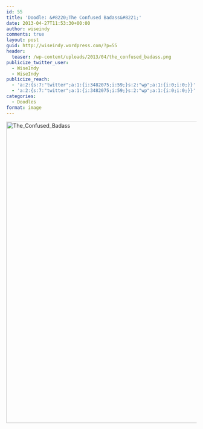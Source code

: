 ```yaml
---
id: 55
title: 'Doodle: &#8220;The Confused Badass&#8221;'
date: 2013-04-27T11:53:30+00:00
author: wiseindy
comments: true
layout: post
guid: http://wiseindy.wordpress.com/?p=55
header:
  teaser: /wp-content/uploads/2013/04/the_confused_badass.png
publicize_twitter_user:
  - WiseIndy
  - WiseIndy
publicize_reach:
  - 'a:2:{s:7:"twitter";a:1:{i:3482075;i:59;}s:2:"wp";a:1:{i:0;i:0;}}'
  - 'a:2:{s:7:"twitter";a:1:{i:3482075;i:59;}s:2:"wp";a:1:{i:0;i:0;}}'
categories:
  - Doodles
format: image
---
```

<p><a href="http://wiseindy.com/wp-content/uploads/2013/04/the_confused_badass.png"><img class="alignnone size-full wp-image-57" alt="The_Confused_Badass" src="http://wiseindy.com/wp-content/uploads/2013/04/the_confused_badass.png" width="960" height="797" /></a></p>